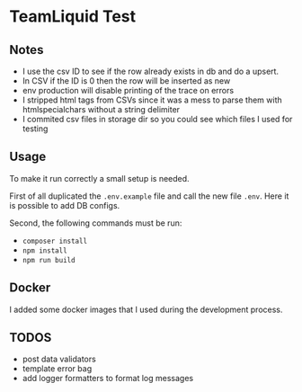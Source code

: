 # TeamLiquid Test

## Notes
- I use the csv ID to see if the row already exists in db and do a upsert.
- In CSV if the ID is 0 then the row will be inserted as new
- env production will disable printing of the trace on errors
- I stripped html tags from CSVs since it was a mess to parse them with htmlspecialchars without a string delimiter
- I commited csv files in storage dir so you could see which files I used for testing

## Usage
To make it run correctly a small setup is needed.

First of all duplicated the `.env.example` file and call the new file `.env`.
Here it is possible to add DB configs.

Second, the following commands must be run:
- `composer install`
- `npm install`
- `npm run build`

## Docker
I added some docker images that I used during the development process.

## TODOS
- post data validators
- template error bag
- add logger formatters to format log messages
